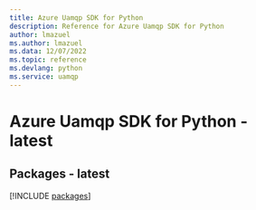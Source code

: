 ```yaml
---
title: Azure Uamqp SDK for Python
description: Reference for Azure Uamqp SDK for Python
author: lmazuel
ms.author: lmazuel
ms.data: 12/07/2022
ms.topic: reference
ms.devlang: python
ms.service: uamqp
---
```

# Azure Uamqp SDK for Python - latest
## Packages - latest
[!INCLUDE [packages](uamqp-index.md)]